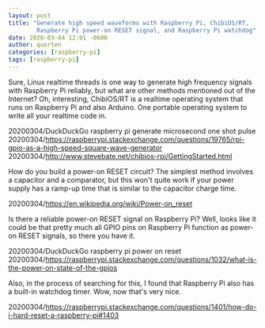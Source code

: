 ```yaml
---
layout: post
title: "Generate high speed waveforms with Raspberry Pi, ChibiOS/RT,
        Raspberry Pi power-on RESET signal, and Raspberry Pi watchdog"
date: 2020-03-04 12:01 -0600
author: quorten
categories: [raspberry-pi]
tags: [raspberry-pi]
---
```


Sure, Linux realtime threads is one way to generate high frequency
signals with Raspberry Pi reliably, but what are other methods
mentioned out of the Internet?  Oh, interesting, ChibiOS/RT is a
realtime operating system that runs on Raspberry Pi and also Arduino.
One portable operating system to write all your realtime code in.

20200304/DuckDuckGo raspberry pi generate microsecond one shot pulse  
20200304/https://raspberrypi.stackexchange.com/questions/19765/rpi-gpio-as-a-high-speed-square-wave-generator  
20200304/http://www.stevebate.net/chibios-rpi/GettingStarted.html

How do you build a power-on RESET circuit?  The simplest method
involves a capacitor and a comparator, but this won't quite work if
your power supply has a ramp-up time that is similar to the capacitor
charge time.

20200304/https://en.wikipedia.org/wiki/Power-on_reset

Is there a reliable power-on RESET signal on Raspberry Pi?  Well,
looks like it could be that pretty much all GPIO pins on Raspberry Pi
function as power-on RESET signals, so there you have it.

20200304/DuckDuckGo raspberry pi power on reset  
20200304/https://raspberrypi.stackexchange.com/questions/1032/what-is-the-power-on-state-of-the-gpios

<!-- more -->

Also, in the process of searching for this, I found that Raspberry Pi
also has a built-in watchdog timer.  Wow, now that's very nice.

20200304/https://raspberrypi.stackexchange.com/questions/1401/how-do-i-hard-reset-a-raspberry-pi#1403
